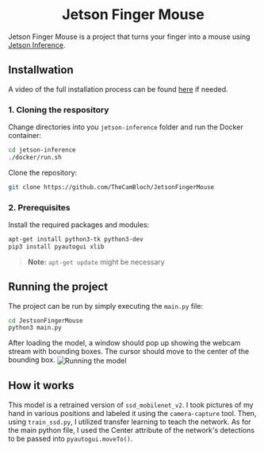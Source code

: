 # <h1 align="center">Jetson Finger Mouse</h1>
Jetson Finger Mouse is a project that turns your finger into a mouse using [Jetson Inference](https://github.com/dusty-nv/jetson-inference).

## Installwation
A video of the full installation process can be found [here](https://youtu.be/3vqiiSZGVa4) if needed.
### 1. Cloning the respository
Change directories into you `jetson-inference` folder and run the Docker container:
```bash
cd jetson-inference
./docker/run.sh
```
Clone the repository:
```bash
git clone https://github.com/TheCamBloch/JetsonFingerMouse
```

### 2. Prerequisites
Install the required packages and modules:
```bash
apt-get install python3-tk python3-dev
pip3 install pyautogui xlib
```
>**Note:** `apt-get update` might be necessary

## Running the project
The project can be run by simply executing the `main.py` file:
```bash
cd JestsonFingerMouse
python3 main.py
```

After loading the model, a window should pop up showing the webcam stream with bounding boxes. The cursor should move to the center of the bounding box.
<img src="https://lh3.googleusercontent.com/pw/AIL4fc-LWDWeD4-Q9lskQttd-U6RKPfndc9yJ5jEdtTdrtAtuSBJ5-fIBjuscIxc6L6xHbS4CPL914uYweecFvCJ1b_785LUXDdry_9pkyR1fqGJHlOL9Q=w2400" alt="Running the model" align="center"/>

## How it works
This model is a retrained version of `ssd_mobilenet_v2`. I took pictures of my hand in various positions and labeled it using the `camera-capture` tool. Then, using `train_ssd.py`, I utilized transfer learning to teach the network. As for the main python file, I used the Center attribute of the network's detections to be passed into `pyautogui.moveTo()`.